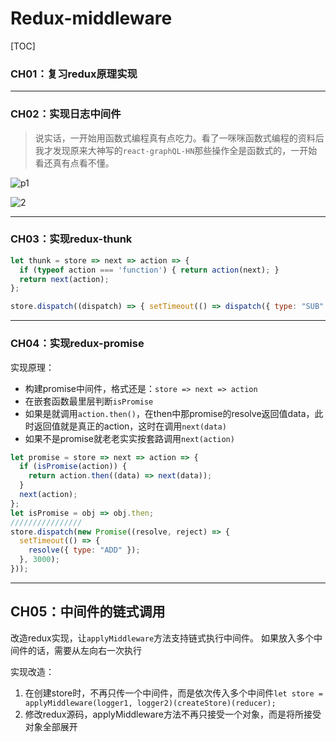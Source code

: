 # Redux-middleware

[TOC]

### CH01：复习redux原理实现



------

### CH02：实现日志中间件

> 说实话，一开始用函数式编程真有点吃力。看了一咪咪函数式编程的资料后我才发现原来大神写的`react-graphQL-HN`那些操作全是函数式的，一开始看还真有点看不懂。

![p1](https://raw.githubusercontent.com/zhufengnodejs/201701redux-middleware/master/imags/1.redux.png)

![2](https://raw.githubusercontent.com/zhufengnodejs/201701redux-middleware/master/imags/2.middleware.png)

------

### CH03：实现redux-thunk

```js
let thunk = store => next => action => {
  if (typeof action === 'function') { return action(next); }
  return next(action);
};

store.dispatch((dispatch) => { setTimeout(() => dispatch({ type: "SUB" }), 3000) });
```

------

### CH04：实现redux-promise

实现原理：
  - 构建promise中间件，格式还是：`store => next => action`
  - 在嵌套函数最里层判断`isPromise`
  - 如果是就调用`action.then()`，在then中那promise的resolve返回值data，此时返回值就是真正的action，这时在调用`next(data)`
  - 如果不是promise就老老实实按套路调用`next(action)`

```js
let promise = store => next => action => {
  if (isPromise(action)) {
    return action.then((data) => next(data));
  }
  next(action);
};
let isPromise = obj => obj.then;
////////////////
store.dispatch(new Promise((resolve, reject) => {
  setTimeout(() => {
    resolve({ type: "ADD" });
  }, 3000);
}));
```

-----

## CH05：中间件的链式调用

改造redux实现，让`applyMiddleware`方法支持链式执行中间件。
如果放入多个中间件的话，需要从左向右一次执行

实现改造：

1. 在创建store时，不再只传一个中间件，而是依次传入多个中间件`let store = applyMiddleware(logger1, logger2)(createStore)(reducer);`
2. 修改redux源码，applyMiddleware方法不再只接受一个对象，而是将所接受对象全部展开